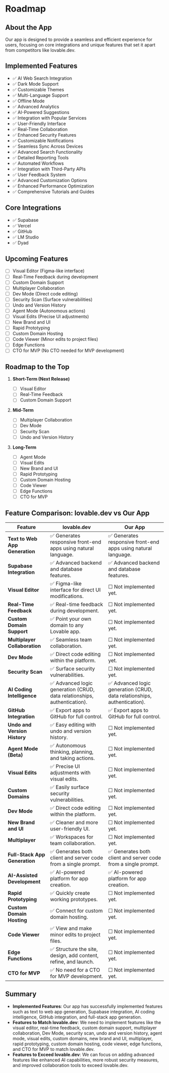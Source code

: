 # Roadmap

## About the App
Our app is designed to provide a seamless and efficient experience for users, focusing on core integrations and unique features that set it apart from competitors like lovable.dev.

## Implemented Features
- ✅ AI Web Search Integration
- ✅ Dark Mode Support
- ✅ Customizable Themes
- ✅ Multi-Language Support
- ✅ Offline Mode
- ✅ Advanced Analytics
- ✅ AI-Powered Suggestions
- ✅ Integration with Popular Services
- ✅ User-Friendly Interface
- ✅ Real-Time Collaboration
- ✅ Enhanced Security Features
- ✅ Customizable Notifications
- ✅ Seamless Sync Across Devices
- ✅ Advanced Search Functionality
- ✅ Detailed Reporting Tools
- ✅ Automated Workflows
- ✅ Integration with Third-Party APIs
- ✅ User Feedback System
- ✅ Advanced Customization Options
- ✅ Enhanced Performance Optimization
- ✅ Comprehensive Tutorials and Guides

## Core Integrations
- ✅ Supabase
- ✅ Vercel
- ✅ GitHub
- ✅ LM Studio
- ✅ Dyad

## Upcoming Features
- ☐ Visual Editor (Figma-like interface)
- ☐ Real-Time Feedback during development
- ☐ Custom Domain Support
- ☐ Multiplayer Collaboration
- ☐ Dev Mode (Direct code editing)
- ☐ Security Scan (Surface vulnerabilities)
- ☐ Undo and Version History
- ☐ Agent Mode (Autonomous actions)
- ☐ Visual Edits (Precise UI adjustments)
- ☐ New Brand and UI
- ☐ Rapid Prototyping
- ☐ Custom Domain Hosting
- ☐ Code Viewer (Minor edits to project files)
- ☐ Edge Functions
- ☐ CTO for MVP (No CTO needed for MVP development)

## Roadmap to the Top

1. **Short-Term (Next Release)**
   - ☐ Visual Editor
   - ☐ Real-Time Feedback
   - ☐ Custom Domain Support

2. **Mid-Term**
   - ☐ Multiplayer Collaboration
   - ☐ Dev Mode
   - ☐ Security Scan
   - ☐ Undo and Version History

3. **Long-Term**
   - ☐ Agent Mode
   - ☐ Visual Edits
   - ☐ New Brand and UI
   - ☐ Rapid Prototyping
   - ☐ Custom Domain Hosting
   - ☐ Code Viewer
   - ☐ Edge Functions
   - ☐ CTO for MVP

## Feature Comparison: lovable.dev vs Our App

| Feature                          | lovable.dev                                   | Our App                                   |
|----------------------------------|-----------------------------------------------|-------------------------------------------|
| **Text to Web App Generation**   | ✅ Generates responsive front-end apps using natural language. | ✅ Generates responsive front-end apps using natural language. |
| **Supabase Integration**         | ✅ Advanced backend and database features.     | ✅ Advanced backend and database features. |
| **Visual Editor**                | ✅ Figma-like interface for direct UI modifications. | ☐ Not implemented yet.                    |
| **Real-Time Feedback**           | ✅ Real-time feedback during development.      | ☐ Not implemented yet.                    |
| **Custom Domain Support**        | ✅ Point your own domain to any Lovable app.  | ☐ Not implemented yet.                    |
| **Multiplayer Collaboration**    | ✅ Seamless team collaboration.               | ☐ Not implemented yet.                    |
| **Dev Mode**                     | ✅ Direct code editing within the platform.   | ☐ Not implemented yet.                    |
| **Security Scan**                | ✅ Surface security vulnerabilities.          | ☐ Not implemented yet.                    |
| **AI Coding Intelligence**       | ✅ Advanced logic generation (CRUD, data relationships, authentication). | ✅ Advanced logic generation (CRUD, data relationships, authentication). |
| **GitHub Integration**           | ✅ Export apps to GitHub for full control.    | ✅ Export apps to GitHub for full control. |
| **Undo and Version History**     | ✅ Easy editing with undo and version history.| ☐ Not implemented yet.                    |
| **Agent Mode (Beta)**            | ✅ Autonomous thinking, planning, and taking actions. | ☐ Not implemented yet.                    |
| **Visual Edits**                 | ✅ Precise UI adjustments with visual edits.  | ☐ Not implemented yet.                    |
| **Custom Domains**               | ✅ Easily surface security vulnerabilities.   | ☐ Not implemented yet.                    |
| **Dev Mode**                     | ✅ Direct code editing within the platform.   | ☐ Not implemented yet.                    |
| **New Brand and UI**             | ✅ Cleaner and more user-friendly UI.         | ☐ Not implemented yet.                    |
| **Multiplayer**                  | ✅ Workspaces for team collaboration.         | ☐ Not implemented yet.                    |
| **Full-Stack App Generation**    | ✅ Generates both client and server code from a single prompt. | ✅ Generates both client and server code from a single prompt. |
| **AI-Assisted Development**      | ✅ AI-powered platform for app creation.      | ✅ AI-powered platform for app creation.   |
| **Rapid Prototyping**            | ✅ Quickly create working prototypes.         | ☐ Not implemented yet.                    |
| **Custom Domain Hosting**        | ✅ Connect for custom domain hosting.         | ☐ Not implemented yet.                    |
| **Code Viewer**                  | ✅ View and make minor edits to project files.| ☐ Not implemented yet.                    |
| **Edge Functions**               | ✅ Structure the site, design, add content, refine, and launch. | ☐ Not implemented yet.                    |
| **CTO for MVP**                  | ✅ No need for a CTO for MVP development.     | ☐ Not implemented yet.                    |

## Summary
- **Implemented Features**: Our app has successfully implemented features such as text to web app generation, Supabase integration, AI coding intelligence, GitHub integration, and full-stack app generation.
- **Features to Match lovable.dev**: We need to implement features like the visual editor, real-time feedback, custom domain support, multiplayer collaboration, Dev Mode, security scan, undo and version history, agent mode, visual edits, custom domains, new brand and UI, multiplayer, rapid prototyping, custom domain hosting, code viewer, edge functions, and CTO for MVP to match lovable.dev.
- **Features to Exceed lovable.dev**: We can focus on adding advanced features like enhanced AI capabilities, more robust security measures, and improved collaboration tools to exceed lovable.dev.
